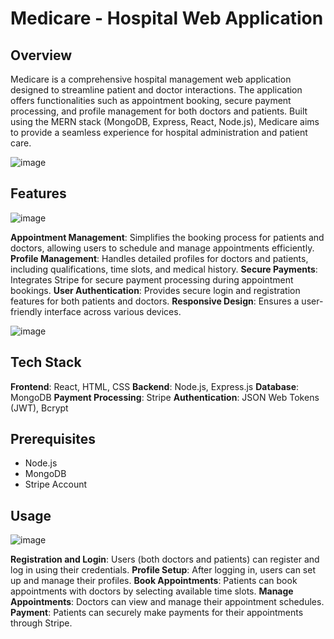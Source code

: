 # Medicare - Hospital Web Application

## Overview

Medicare is a comprehensive hospital management web application designed to streamline patient and doctor interactions. The application offers functionalities such as appointment booking, secure payment processing, and profile management for both doctors and patients. Built using the MERN stack (MongoDB, Express, React, Node.js), Medicare aims to provide a seamless experience for hospital administration and patient care.

![image](https://github.com/user-attachments/assets/93c8193d-55ca-41c0-991e-a35a28cf8114)

## Features

![image](https://github.com/user-attachments/assets/774352f1-b68e-483d-b4a7-b1daeea2dad9)

**Appointment Management**: Simplifies the booking process for patients and doctors, allowing users to schedule and manage appointments efficiently.
**Profile Management**: Handles detailed profiles for doctors and patients, including qualifications, time slots, and medical history.
**Secure Payments**: Integrates Stripe for secure payment processing during appointment bookings.
**User Authentication**: Provides secure login and registration features for both patients and doctors.
**Responsive Design**: Ensures a user-friendly interface across various devices.

![image](https://github.com/user-attachments/assets/d1943a2c-4079-4cf7-bb66-0603b5e5477e)

## Tech Stack

**Frontend**: React, HTML, CSS
**Backend**: Node.js, Express.js
**Database**: MongoDB
**Payment Processing**: Stripe
**Authentication**: JSON Web Tokens (JWT), Bcrypt

## Prerequisites

- Node.js
- MongoDB
- Stripe Account

## Usage

![image](https://github.com/user-attachments/assets/d3882cd8-d544-4acf-ad87-5ea04bdab9ca)

**Registration and Login**: Users (both doctors and patients) can register and log in using their credentials.
**Profile Setup**: After logging in, users can set up and manage their profiles.
**Book Appointments**: Patients can book appointments with doctors by selecting available time slots.
**Manage Appointments**: Doctors can view and manage their appointment schedules.
**Payment**: Patients can securely make payments for their appointments through Stripe.

